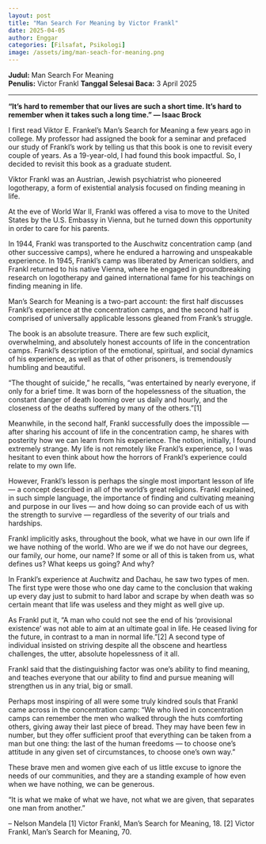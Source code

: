 ```yaml
---
layout: post
title: "Man Search For Meaning by Victor Frankl"
date: 2025-04-05
author: Enggar
categories: [Filsafat, Psikologi]
image: /assets/img/man-seach-for-meaning.png
---
```


**Judul:** Man Search For Meaning  
**Penulis:** Victor Frankl
**Tanggal Selesai Baca:** 3 April 2025  

---


**“It’s hard to remember that our lives are such a short time. It’s hard to remember when it takes such a long time.” — Isaac Brock**

I first read Viktor E. Frankel’s Man’s Search for Meaning a few years ago in college. My professor had assigned the book for a seminar and prefaced our study of Frankl’s work by telling us that this book is one to revisit every couple of years. As a 19-year-old, I had found this book impactful. So, I decided to revisit this book as a graduate student.

Viktor Frankl was an Austrian, Jewish psychiatrist who pioneered logotherapy, a form of existential analysis focused on finding meaning in life.

At the eve of World War II, Frankl was offered a visa to move to the United States by the U.S. Embassy in Vienna, but he turned down this opportunity in order to care for his parents.

In 1944, Frankl was transported to the Auschwitz concentration camp (and other successive camps), where he endured a harrowing and unspeakable experience. In 1945, Frankl’s camp was liberated by American soldiers, and Frankl returned to his native Vienna, where he engaged in groundbreaking research on logotherapy and gained international fame for his teachings on finding meaning in life.

Man’s Search for Meaning is a two-part account: the first half discusses Frankl’s experience at the concentration camps, and the second half is comprised of universally applicable lessons gleaned from Frank’s struggle.

The book is an absolute treasure. There are few such explicit, overwhelming, and absolutely honest accounts of life in the concentration camps. Frankl’s description of the emotional, spiritual, and social dynamics of his experience, as well as that of other prisoners, is tremendously humbling and beautiful.

“The thought of suicide,” he recalls, “was entertained by nearly everyone, if only for a brief time. It was born of the hopelessness of the situation, the constant danger of death looming over us daily and hourly, and the closeness of the deaths suffered by many of the others.”[1]

Meanwhile, in the second half, Frankl successfully does the impossible — after sharing his account of life in the concentration camp, he shares with posterity how we can learn from his experience. The notion, initially, I found extremely strange. My life is not remotely like Frankl’s experience, so I was hesitant to even think about how the horrors of Frankl’s experience could relate to my own life.

However, Frankl’s lesson is perhaps the single most important lesson of life — a concept described in all of the world’s great religions. Frankl explained, in such simple language, the importance of finding and cultivating meaning and purpose in our lives — and how doing so can provide each of us with the strength to survive — regardless of the severity of our trials and hardships.

Frankl implicitly asks, throughout the book, what we have in our own life if we have nothing of the world. Who are we if we do not have our degrees, our family, our home, our name? If some or all of this is taken from us, what defines us? What keeps us going? And why?

In Frankl’s experience at Auchwitz and Dachau, he saw two types of men. The first type were those who one day came to the conclusion that waking up every day just to submit to hard labor and scrape by when death was so certain meant that life was useless and they might as well give up.

As Frankl put it, “A man who could not see the end of his ‘provisional existence’ was not able to aim at an ultimate goal in life. He ceased living for the future, in contrast to a man in normal life.”[2] A second type of individual insisted on striving despite all the obscene and heartless challenges, the utter, absolute hopelessness of it all.

Frankl said that the distinguishing factor was one’s ability to find meaning, and teaches everyone that our ability to find and pursue meaning will strengthen us in any trial, big or small.

Perhaps most inspiring of all were some truly kindred souls that Frankl came across in the concentration camp: “We who lived in concentration camps can remember the men who walked through the huts comforting others, giving away their last piece of bread. They may have been few in number, but they offer sufficient proof that everything can be taken from a man but one thing: the last of the human freedoms — to choose one’s attitude in any given set of circumstances, to choose one’s own way.”

These brave men and women give each of us little excuse to ignore the needs of our communities, and they are a standing example of how even when we have nothing, we can be generous.

“It is what we make of what we have, not what we are given, that separates one man from another.”


– Nelson Mandela
[1] Victor Frankl, Man’s Search for Meaning, 18.
[2] Victor Frankl, Man’s Search for Meaning, 70.